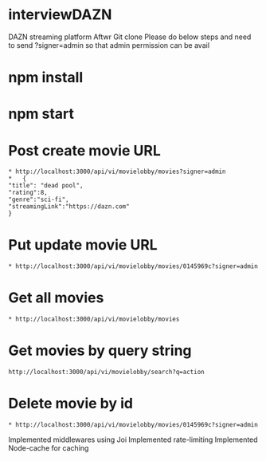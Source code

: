 # interviewDAZN
DAZN streaming platform
Aftwr Git clone Please do below steps and need to send ?signer=admin so that admin permission can be avail
# npm install
# npm start


# Post create movie URL

    * http://localhost:3000/api/vi/movielobby/movies?signer=admin
    *   {
    "title": "dead pool",
    "rating":8,
    "genre":"sci-fi",
    "streamingLink":"https://dazn.com"
    }

# Put update movie URL
    * http://localhost:3000/api/vi/movielobby/movies/0145969c?signer=admin

# Get all movies
    * http://localhost:3000/api/vi/movielobby/movies

# Get movies by query string
    http://localhost:3000/api/vi/movielobby/search?q=action

# Delete movie by id
    * http://localhost:3000/api/vi/movielobby/movies/0145969c?signer=admin



Implemented middlewares using Joi 
Implemented rate-limiting
Implemented Node-cache for caching